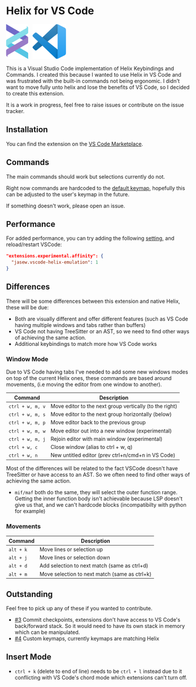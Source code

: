 # Helix for VS Code

<div style="display: flex;" align="center">
<img src="./docs/img/helixLogo.png" width=12%>
  &nbsp;
  &nbsp;
<img src="./docs/img/Visual_Studio_Code_1.35_icon.png" width=18%>
</div>
<br />
This is a Visual Studio Code implementation of Helix Keybindings and Commands. I created this because I wanted to use Helix in VS Code and was frustrated with the built-in commands not being ergonomic. I didn't want to move fully unto helix and lose the benefits of VS Code, so I decided to create this extension.

It is a work in progress, feel free to raise issues or contribute on the issue tracker.

## Installation

You can find the extension on the [VS Code Marketplace](https://marketplace.visualstudio.com/items?itemName=jasew.vscode-helix-emulation).

## Commands

The main commands should work but selections currently do not.

Right now commands are hardcoded to the [default keymap](https://docs.helix-editor.com/keymap.html), hopefully this can be adjusted to the user's keymap in the future.

If something doesn't work, please open an issue.

## Performance

For added performance, you can try adding the following [setting](https://github.com/microsoft/vscode/issues/75627#issuecomment-1078827311), and reload/restart VSCode:

```json
"extensions.experimental.affinity": {
  "jasew.vscode-helix-emulation": 1
}
```

## Differences

There will be some differences between this extension and native Helix, these will be due:

- Both are visually different and offer different features (such as VS Code having multiple windows and tabs rather than buffers)
- VS Code not having TreeSitter or an AST, so we need to find other ways of achieving the same action.
- Additional keybindings to match more how VS Code works

### Window Mode

Due to VS Code having tabs I've needed to add some new windows modes on top of the current Helix ones, these commands are based
around movements, (i.e moving the editor from one window to another).

| Command          | Description                                             |
| ---------------- | ------------------------------------------------------- |
| `ctrl + w, m, v` | Move editor to the next group vertically (to the right) |
| `ctrl + w, m, s` | Move editor to the next group horizontally (below)      |
| `ctrl + w, m, p` | Move editor back to the previous group                  |
| `ctrl + w, m, w` | Move editor out into a new window (experimental)        |
| `ctrl + w, m, j` | Rejoin editor with main window (experimental)           |
| `ctrl + w, c`    | Close window (alias to ctrl + w, q)                     |
| `ctrl + w, n`    | New untitled editor (prev ctrl+n/cmd+n in VS Code)      |

Most of the differences will be related to the fact VSCode doesn't have TreeSitter or have access to an AST. So we often need to find other ways of achieving the same action.

- `mif/maf` both do the same, they will select the outer function range. Getting the inner function body isn't achievable because LSP doesn't give us that, and we can't hardcode blocks (incompatibilty with python for example)

### Movements

| Command   | Description                                   |
| --------- | --------------------------------------------- |
| `alt + k` | Move lines or selection up                    |
| `alt + j` | Move lines or selection down                  |
| `alt + d` | Add selection to next match (same as ctrl+d)  |
| `alt + m` | Move selection to next match (same as ctrl+k) |

## Outstanding

Feel free to pick up any of these if you wanted to contribute.

- [#3](https://github.com/jasonwilliams/vscode-helix/issues/3) Commit checkpoints, extensions don't have access to VS Code's back/forward stack. So it would need to have its own stack in memory which can be manipulated.
- [#4](https://github.com/jasonwilliams/vscode-helix/issues/4) Custom keymaps, currently keymaps are matching Helix

## Insert Mode

- `ctrl + k` (delete to end of line) needs to be `ctrl + l` instead due to it conflicting with VS Code's chord mode which extensions can't turn off.
